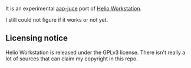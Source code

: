 It is an experimental [aap-juce](https://github.com/atsushieno/aap-juce) port of [Helio Workstation](https://github.com/helio-fm/helio-workstation).

I still could not figure if it works or not yet.

## Licensing notice

Helio Workstation is released under the GPLv3 license. There isn't really a lot of sources that can claim my copyright in this repo.

